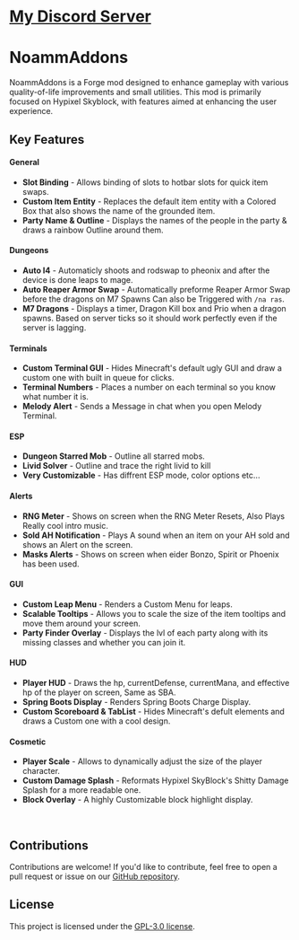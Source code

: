 # [My Discord Server](https://discord.gg/pj9mQGxMxB)
# NoammAddons

NoammAddons is a Forge mod designed to enhance gameplay with various quality-of-life improvements and small utilities.
This mod is primarily focused on Hypixel Skyblock, with features aimed at enhancing the user experience.
</br>

## Key Features
#### General
- **Slot Binding** - Allows binding of slots to hotbar slots for quick item swaps.
- **Custom Item Entity** - Replaces the default item entity with a Colored Box that also shows the name of the grounded item.
- **Party Name & Outline** - Displays the names of the people in the party & draws a rainbow Outline around them.

#### Dungeons
- **Auto I4** - Automaticly shoots and rodswap to pheonix and after the device is done leaps to mage.
- **Auto Reaper Armor Swap** - Automatically preforme Reaper Armor Swap before the dragons on M7 Spawns Can also be Triggered with ```/na ras```.
- **M7 Dragons** - Displays a timer, Dragon Kill box and Prio when a dragon spawns. Based on server ticks so it should work perfectly even if the server is lagging.
  
#### Terminals
- **Custom Terminal GUI** - Hides Minecraft's default ugly GUI and draw a custom one with built in queue for clicks.
- **Terminal Numbers** - Places a number on each terminal so you know what number it is.
- **Melody Alert** - Sends a Message in chat when you open Melody Terminal.
  
#### ESP
- **Dungeon Starred Mob** - Outline all starred mobs.
- **Livid Solver** - Outline and trace the right livid to kill
- **Very Customizable** - Has diffrent ESP mode, color options etc...

#### Alerts
- **RNG Meter** - Shows on screen when the RNG Meter Resets, Also Plays Really cool intro music.
- **Sold AH Notification** - Plays A sound when an item on your AH sold and shows an Alert on the screen.
- **Masks Alerts** - Shows on screen when eider Bonzo, Spirit or Phoenix has been used.

#### GUI
- **Custom Leap Menu** - Renders a Custom Menu for leaps.
- **Scalable Tooltips** - Allows you to scale the size of the item tooltips and move them around your screen.
- **Party Finder Overlay** - Displays the lvl of each party along with its missing classes and whether you can join it.

#### HUD
- **Player HUD** - Draws the hp, currentDefense, currentMana, and effective hp of the player on screen, Same as SBA.
- **Spring Boots Display** - Renders Spring Boots Charge Display.
- **Custom Scoreboard & TabList** - Hides Minecraft's defult elements and draws a Custom one with a cool design.

#### Cosmetic
- **Player Scale** - Allows to dynamically adjust the size of the player character.
- **Custom Damage Splash** - Reformats Hypixel SkyBlock's Shitty Damage Splash for a more readable one.
- **Block Overlay** - A highly Customizable block highlight display.

</br>

## Contributions
Contributions are welcome! If you'd like to contribute, feel free to open a pull request or issue on our [GitHub repository](https://github.com/Noamm9/NoammAddons).
</br>

## License
This project is licensed under the [GPL-3.0 license](LICENSE).
